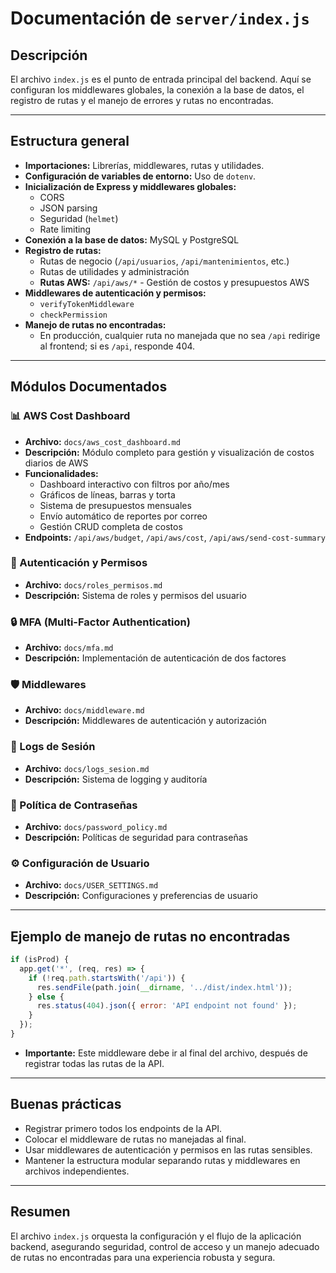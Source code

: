 # Documentación de `server/index.js`

## Descripción
El archivo `index.js` es el punto de entrada principal del backend. Aquí se configuran los middlewares globales, la conexión a la base de datos, el registro de rutas y el manejo de errores y rutas no encontradas.

---

## Estructura general
- **Importaciones:** Librerías, middlewares, rutas y utilidades.
- **Configuración de variables de entorno:** Uso de `dotenv`.
- **Inicialización de Express y middlewares globales:**
  - CORS
  - JSON parsing
  - Seguridad (`helmet`)
  - Rate limiting
- **Conexión a la base de datos:** MySQL y PostgreSQL
- **Registro de rutas:**
  - Rutas de negocio (`/api/usuarios`, `/api/mantenimientos`, etc.)
  - Rutas de utilidades y administración
  - **Rutas AWS:** `/api/aws/*` - Gestión de costos y presupuestos AWS
- **Middlewares de autenticación y permisos:**
  - `verifyTokenMiddleware`
  - `checkPermission`
- **Manejo de rutas no encontradas:**
  - En producción, cualquier ruta no manejada que no sea `/api` redirige al frontend; si es `/api`, responde 404.

---

## Módulos Documentados

### 📊 AWS Cost Dashboard
- **Archivo:** `docs/aws_cost_dashboard.md`
- **Descripción:** Módulo completo para gestión y visualización de costos diarios de AWS
- **Funcionalidades:**
  - Dashboard interactivo con filtros por año/mes
  - Gráficos de líneas, barras y torta
  - Sistema de presupuestos mensuales
  - Envío automático de reportes por correo
  - Gestión CRUD completa de costos
- **Endpoints:** `/api/aws/budget`, `/api/aws/cost`, `/api/aws/send-cost-summary`

### 🔐 Autenticación y Permisos
- **Archivo:** `docs/roles_permisos.md`
- **Descripción:** Sistema de roles y permisos del usuario

### 🔒 MFA (Multi-Factor Authentication)
- **Archivo:** `docs/mfa.md`
- **Descripción:** Implementación de autenticación de dos factores

### 🛡️ Middlewares
- **Archivo:** `docs/middleware.md`
- **Descripción:** Middlewares de autenticación y autorización

### 📝 Logs de Sesión
- **Archivo:** `docs/logs_sesion.md`
- **Descripción:** Sistema de logging y auditoría

### 🔑 Política de Contraseñas
- **Archivo:** `docs/password_policy.md`
- **Descripción:** Políticas de seguridad para contraseñas

### ⚙️ Configuración de Usuario
- **Archivo:** `docs/USER_SETTINGS.md`
- **Descripción:** Configuraciones y preferencias de usuario

---

## Ejemplo de manejo de rutas no encontradas
```js
if (isProd) {
  app.get('*', (req, res) => {
    if (!req.path.startsWith('/api')) {
      res.sendFile(path.join(__dirname, '../dist/index.html'));
    } else {
      res.status(404).json({ error: 'API endpoint not found' });
    }
  });
}
```

- **Importante:** Este middleware debe ir al final del archivo, después de registrar todas las rutas de la API.

---

## Buenas prácticas
- Registrar primero todos los endpoints de la API.
- Colocar el middleware de rutas no manejadas al final.
- Usar middlewares de autenticación y permisos en las rutas sensibles.
- Mantener la estructura modular separando rutas y middlewares en archivos independientes.

---

## Resumen
El archivo `index.js` orquesta la configuración y el flujo de la aplicación backend, asegurando seguridad, control de acceso y un manejo adecuado de rutas no encontradas para una experiencia robusta y segura. 